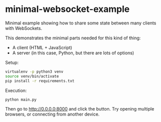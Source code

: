# minimal-websocket-example

Minimal example showing how to share some state between many clients with WebSockets.

This demonstrates the minimal parts needed for this kind of thing:
- A client (HTML + JavaScript)
- A server (in this case, Python, but there are lots of options)

Setup:
```bash
virtualenv -p python3 venv
source venv/bin/activate
pip install -r requirements.txt
```

Execution:
```bash
python main.py
```

Then go to http://0.0.0.0:8000 and click the button. Try opening multiple browsers, or connecting from another device.
